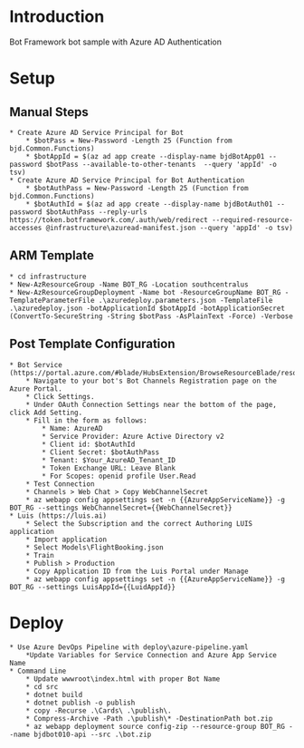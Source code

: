 # Introduction

Bot Framework bot sample with Azure AD Authentication

# Setup
## Manual Steps
    * Create Azure AD Service Principal for Bot
        * $botPass = New-Password -Length 25 (Function from bjd.Common.Functions)
        * $botAppId = $(az ad app create --display-name bjdBotApp01 --password $botPass --available-to-other-tenants  --query 'appId' -o tsv) 
    * Create Azure AD Service Principal for Bot Authentication 
        * $botAuthPass = New-Password -Length 25 (Function from bjd.Common.Functions)
        * $botAuthId = $(az ad app create --display-name bjdBotAuth01 --password $botAuthPass --reply-urls https://token.botframework.com/.auth/web/redirect --required-resource-accesses @infrastructure\azuread-manifest.json --query 'appId' -o tsv) 

## ARM Template 
    * cd infrastructure 
    * New-AzResourceGroup -Name BOT_RG -Location southcentralus
    * New-AzResourceGroupDeployment -Name bot -ResourceGroupName BOT_RG -TemplateParameterFile .\azuredeploy.parameters.json -TemplateFile .\azuredeploy.json -botApplicationId $botAppId -botApplicationSecret (ConvertTo-SecureString -String $botPass -AsPlainText -Force) -Verbose

## Post Template Configuration
    * Bot Service (https://portal.azure.com/#blade/HubsExtension/BrowseResourceBlade/resourceType/Microsoft.BotService%2FbotServices)
        * Navigate to your bot's Bot Channels Registration page on the Azure Portal.
        * Click Settings.
        * Under OAuth Connection Settings near the bottom of the page, click Add Setting.
        * Fill in the form as follows:
            * Name: AzureAD
            * Service Provider: Azure Active Directory v2
            * Client id: $botAuthId
            * Client Secret: $botAuthPass
            * Tenant: $Your_AzureAD_Tenant_ID
            * Token Exchange URL: Leave Blank
            * For Scopes: openid profile User.Read
        * Test Connection 
        * Channels > Web Chat > Copy WebChannelSecret
        * az webapp config appsettings set -n {{AzureAppServiceName}} -g BOT_RG --settings WebChannelSecret={{WebChannelSecret}}
    * Luis (https://luis.ai)
        * Select the Subscription and the correct Authoring LUIS application
        * Import application 
        * Select Models\FlightBooking.json
        * Train 
        * Publish > Production 
        * Copy Application ID from the Luis Portal under Manage
        * az webapp config appsettings set -n {{AzureAppServiceName}} -g BOT_RG --settings LuisAppId={{LuidAppId}}
    
# Deploy
    * Use Azure DevOps Pipeline with deploy\azure-pipeline.yaml
        *Update Variables for Service Connection and Azure App Service Name 
    * Command Line
        * Update wwwroot\index.html with proper Bot Name
        * cd src
        * dotnet build
        * dotnet publish -o publish
        * copy -Recurse .\Cards\ .\publish\.
        * Compress-Archive -Path .\publish\* -DestinationPath bot.zip
        * az webapp deployment source config-zip --resource-group BOT_RG --name bjdbot010-api --src .\bot.zip

